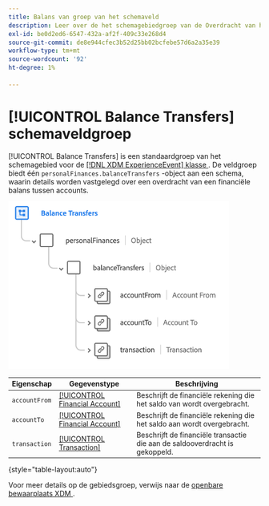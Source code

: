 ```yaml
---
title: Balans van groep van het schemaveld
description: Leer over de het schemagebiedgroep van de Overdracht van het Saldo.
exl-id: be0d2ed6-6547-432a-af2f-409c33e268d4
source-git-commit: de8e944cfec3b52d25bb02bcfebe57d6a2a35e39
workflow-type: tm+mt
source-wordcount: '92'
ht-degree: 1%

---
```


# [!UICONTROL Balance Transfers] schemaveldgroep

[!UICONTROL Balance Transfers] is een standaardgroep van het schemagebied voor de [[!DNL XDM ExperienceEvent]  klasse &#x200B;](../../classes/experienceevent.md). De veldgroep biedt één `personalFinances.balanceTransfers` -object aan een schema, waarin details worden vastgelegd over een overdracht van een financiële balans tussen accounts.

![](../../images/field-groups/balance-transfers.png)

| Eigenschap | Gegevenstype | Beschrijving |
| --- | --- | --- |
| `accountFrom` | [[!UICONTROL Financial Account]](../../data-types/financial-account.md) | Beschrijft de financiële rekening die het saldo van wordt overgebracht. |
| `accountTo` | [[!UICONTROL Financial Account]](../../data-types/financial-account.md) | Beschrijft de financiële rekening die het saldo aan wordt overgebracht. |
| `transaction` | [[!UICONTROL Transaction]](../../data-types/transaction.md) | Beschrijft de financiële transactie die aan de saldooverdracht is gekoppeld. |

{style="table-layout:auto"}

Voor meer details op de gebiedsgroep, verwijs naar de [&#x200B; openbare bewaarplaats XDM &#x200B;](https://github.com/adobe/xdm/blob/master/docs/reference/fieldgroups/experience-event/industry-verticals/experienceevent-balance-transfers.schema.json).
